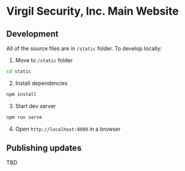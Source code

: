 # Virgil Security, Inc. Main Website

## Development

All of the source files are in `/static` folder. To develop locally:

1. Move to `/static` folder

```bash
cd static
```

2. Install dependencies

```bash
npm install
```

3. Start dev server

```bash
npm run serve
```

4. Open `http://localhost:8080` in a browser

## Publishing updates

TBD